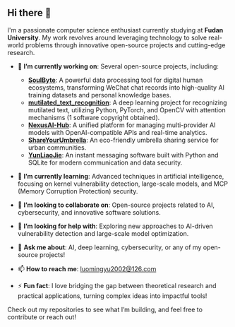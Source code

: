 ## Hi there 👋

I'm a passionate computer science enthusiast currently studying at **Fudan University**. My work revolves around leveraging technology to solve real-world problems through innovative open-source projects and cutting-edge research.

- 🔭 **I’m currently working on**: Several open-source projects, including:
  - **[SoulByte](https://github.com/kuangren777/SoulByte)**: A powerful data processing tool for digital human ecosystems, transforming WeChat chat records into high-quality AI training datasets and personal knowledge bases.
  - **[mutilated_text_recognition](https://github.com/kuangren777/mutilated_text_recognition)**: A deep learning project for recognizing mutilated text, utilizing Python, PyTorch, and OpenCV with attention mechanisms (1 software copyright obtained).
  - **[NexusAI-Hub](https://github.com/kuangren777/NexusAI-Hub)**: A unified platform for managing multi-provider AI models with OpenAI-compatible APIs and real-time analytics.
  - **[ShareYourUmbrella](https://github.com/kuangren777/ShareYourUmbrella)**: An eco-friendly umbrella sharing service for urban communities.
  - **[YunLiaoJie](https://github.com/kuangren777/YunLiaoJie)**: An instant messaging software built with Python and SQLite for modern communication and data security.

- 🌱 **I’m currently learning**: Advanced techniques in artificial intelligence, focusing on kernel vulnerability detection, large-scale models, and MCP (Memory Corruption Protection) security.

- 👯 **I’m looking to collaborate on**: Open-source projects related to AI, cybersecurity, and innovative software solutions.

- 🤔 **I’m looking for help with**: Exploring new approaches to AI-driven vulnerability detection and large-scale model optimization.

- 💬 **Ask me about**: AI, deep learning, cybersecurity, or any of my open-source projects!

- 📫 **How to reach me**: [luomingyu2002@126.com](mailto:luomingyu2002@126.com)

- ⚡ **Fun fact**: I love bridging the gap between theoretical research and practical applications, turning complex ideas into impactful tools!

Check out my repositories to see what I’m building, and feel free to contribute or reach out!
